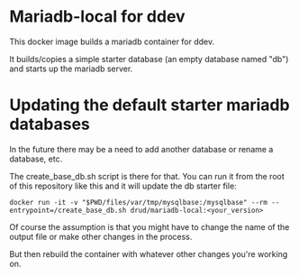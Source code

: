 # Mariadb-local for ddev

This docker image builds a mariadb container for ddev.

It builds/copies a simple starter database (an empty database named "db") and starts up the mariadb server.

# Updating the default starter mariadb databases

In the future there may be a need to add another database or rename a database, etc.

The create_base_db.sh script is there for that. You can run it from the
root of this repository like this and it will update the db starter file:


`docker run -it -v "$PWD/files/var/tmp/mysqlbase:/mysqlbase" --rm --entrypoint=/create_base_db.sh drud/mariadb-local:<your_version>`

Of course the assumption is that you might have to change the name of the output
file or make other changes in the process.

But then rebuild the container with whatever other changes you're working on.

